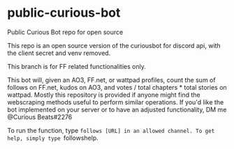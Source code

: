 # public-curious-bot
Public Curious Bot repo for open source

This repo is an open source version of the curiousbot for discord api, with the client secret and venv removed.

This branch is for FF related functionalities only. 

This bot will, given an AO3, FF.net, or wattpad profiles, count the sum of follows on FF.net, kudos on AO3, and votes / total chapters * total stories on wattpad. Mostly this repository is provided if anyone might find the webscraping methods useful to perform similar operations. If you'd like the bot implemented on your server or to have an adjusted functionality, DM me @Curious Beats#2276

To run the function, type `follows [URL] in an allowed channel. To get help, simply type `followshelp.
